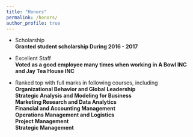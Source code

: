 ```yaml
---
title: "Honors"
permalink: /honors/
author_profile: true
---
```


* Scholarship <br>
   **Granted student scholarship During 2016 - 2017** 

* Excellent Staff <br>
   **Voted as a good employee many times when working in A Bowl INC and Jay Tea House INC** <br>

* Ranked top with full marks in following courses, including <br>
   **Organizational Behavior and Global Leadership** <br>
   **Strategic Analysis and Modeling for Business** <br>
   **Marketing Research and Data Analytics** <br>
   **Financial and Accounting Management** <br>
   **Operations Management and Logistics** <br>
   **Project Management** <br>
   **Strategic Management** <br>
